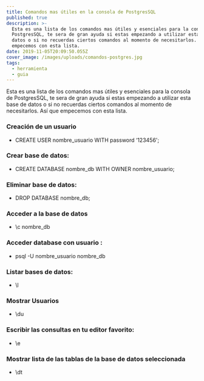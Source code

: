 ```yaml
---
title: Comandos mas útiles en la consola de PostgresSQL
published: true
description: >-
  Esta es una lista de los comandos mas útiles y esenciales para la consola de
  PostgresSQL, te sera de gran ayuda si estas empezando a utilizar esta base de
  datos o si no recuerdas ciertos comandos al momento de necesitarlos. Así que
  empecemos con esta lista.
date: 2019-11-05T20:09:50.055Z
cover_image: /images/uploads/comandos-postgres.jpg
tags:
  - herramienta
  - guia
---
```

Esta es una lista de los comandos mas útiles y esenciales para la consola de PostgresSQL, te sera de gran ayuda si estas empezando a utilizar esta base de datos o si no recuerdas ciertos comandos al momento de necesitarlos. Así que empecemos con esta lista.

### Creación de un usuario
* CREATE USER nombre_usuario WITH password ‘123456';

### Crear base de datos:
* CREATE DATABASE nombre_db WITH OWNER nombre_usuario;

### Eliminar base de datos:
* DROP DATABASE nombre_db;

### Acceder a la base de datos
*  \c nombre_db

### Acceder database con usuario :
* psql -U nombre_usuario nombre_db

### Listar bases de datos:
* \l

### Mostrar Usuarios
* \du

### Escribir las consultas en tu editor favorito:
* \e

### Mostrar lista de las tablas de la base de datos seleccionada
* \dt

